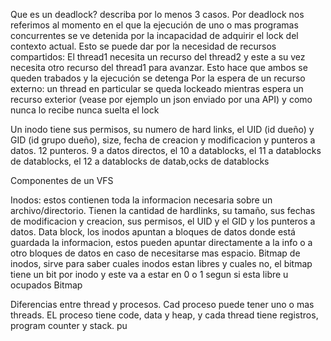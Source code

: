 Que es un deadlock? describa por lo menos 3 casos. 
Por deadlock nos referimos al momento en el que la ejecución de uno o mas programas concurrentes se ve detenida por la incapacidad de adquirir el lock del contexto actual.
Esto se puede dar por la necesidad de recursos compartidos: 
El thread1 necesita un recurso del thread2 y este a su vez necesita otro recurso del thread1 para avanzar. Esto hace que ambos se queden trabados y la ejecución se detenga
Por la espera de un recurso externo: un thread en particular se queda lockeado mientras espera un recurso exterior (vease por ejemplo un json enviado por una API) y como nunca lo recibe nunca suelta el lock


Un inodo tiene sus permisos, su numero de hard links, el UID (id dueño) y GID (id grupo dueño), size, fecha de creacion y modificacion y punteros a datos. 12 punteros. 9 a datos directos, el 10 a datablocks, el 11 a datablocks de datablocks, el 12 a datablocks de datab,ocks de datablocks



Componentes de un VFS

Inodos: estos contienen toda la informacion necesaria sobre un archivo/directorio. Tienen la cantidad de hardlinks, su tamaño, sus fechas de modificacion y creacion, sus permisos, el UID y el GID y los punteros a datos. 
Data block, los inodos apuntan a bloques de datos donde está guardada la informacion, estos pueden apuntar directamente a la info o a otro bloques de datos en caso de necesitarse mas espacio. 
Bitmap de inodos, sirve para saber cuales inodos estan libres y cuales no, el bitmap tiene un bit por inodo y este va a estar en 0 o 1 segun si esta libre u ocupados
Bitmap 


Diferencias entre thread y procesos.
Cad proceso puede tener uno o mas threads. EL proceso tiene code, data y heap, y cada thread tiene registros, program counter y stack. pu